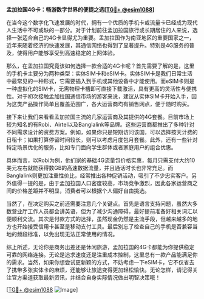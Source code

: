 **孟加拉国4G卡：畅游数字世界的便捷之选[[TG💪+ @esim1088](https://t.me/s/esim1088)]**

在当今这个数字化飞速发展的时代，拥有一个优质的手机卡或流量卡已经成为现代人生活中不可或缺的一部分。对于计划前往孟加拉国旅行或长期居住的人来说，选择一张适合自己的4G卡显得尤为重要。孟加拉国作为南亚地区的重要国家之一，近年来随着经济的快速发展，其通信网络也得到了显著提升。特别是4G服务的普及，使得用户能够享受到高速稳定的上网体验。

那么，在孟加拉国究竟该如何选择一款合适的4G卡呢？首先需要了解的是，这里的手机卡主要分为两种类型：实体SIM卡和eSIM卡。实体SIM卡是我们日常生活中最常见的一种形式，它需要插入到手机或其他设备中才能使用。而eSIM卡则是一种虚拟化的SIM卡，无需物理卡槽即可直接下载激活，具有更高的灵活性与便携性。对于初次接触孟加拉国通信市场的游客来说，建议从实体SIM卡开始入手，因为这类产品操作简单且覆盖范围广，各大运营商均有销售网点，便于随时购买。

接下来让我们来看看孟加拉国主流的几家运营商及其提供的4G套餐。目前市场上较为知名的有Robi、Airtel以及Banglalink等品牌。这些运营商都推出了多种针对不同需求设计的资费方案。例如，如果你只是短期访问该国，可以选择按天计费的日租卡；如果打算停留时间较长，则可以考虑月度包月套餐。此外，还有一些针对特定场景优化的服务，比如专门面向学生群体或者家庭用户的组合优惠。

具体而言，以Robi为例，他们家的基础4G流量包价格实惠，每月只需支付大约10美元左右就能获得数GB的高速数据流量，并且通话时长也非常充足。而Banglalink则更加注重性价比，经常推出各种促销活动，吸引了不少忠实客户。另外值得一提的是，由于孟加拉国人口密度较高，市场竞争激烈，因此各家运营商之间的价格差距并不明显，消费者可以根据个人偏好自由挑选。

当然了，在决定购买之前还需要注意几个关键点。首先是语言支持问题，虽然大多数营业厅工作人员都会讲英语，但为了减少沟通障碍，最好提前准备好相关词汇以便顺利交流。其次是付款方式的选择，虽然现金仍然是主流手段，但越来越多的地方也开始接受信用卡甚至是移动支付工具。最后别忘了检查自己的手机是否兼容当地的频段标准，以免出现无法正常使用的情况。

综上所述，无论你是商务出差还是休闲旅游，孟加拉国的4G卡都能为你提供稳定可靠的网络连接。无论是追求速度还是注重成本控制，这里总有一款产品能满足你的需求。当然，如果你想尝试更新颖的方式，不妨考虑一下eSIM卡，它不仅省去了携带多张实体卡的麻烦，还能够让旅途变得更加轻松愉快。无论怎样，请记得关注官方渠道获取最新资讯，并结合自身实际情况做出明智决策哦！

[[TG💪+ @esim1088](https://t.me/s/esim1088) ![Image](https://i.postimg.cc/4NQfJmqS/Snipaste-2025-05-13-00-14-12.png)]